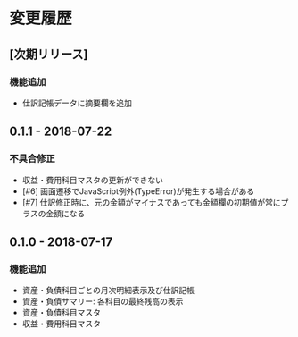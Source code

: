 # 変更履歴

## [次期リリース]
### 機能追加
- 仕訳記帳データに摘要欄を追加

## 0.1.1 - 2018-07-22
### 不具合修正
- 収益・費用科目マスタの更新ができない
- [#6] 画面遷移でJavaScript例外(TypeError)が発生する場合がある
- [#7] 仕訳修正時に、元の金額がマイナスであっても金額欄の初期値が常にプラスの金額になる

## 0.1.0 - 2018-07-17
### 機能追加
- 資産・負債科目ごとの月次明細表示及び仕訳記帳
- 資産・負債サマリー: 各科目の最終残高の表示
- 資産・負債科目マスタ
- 収益・費用科目マスタ
